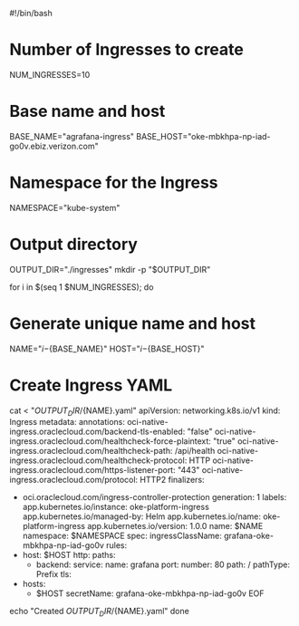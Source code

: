 #!/bin/bash

# Number of Ingresses to create
NUM_INGRESSES=10

# Base name and host
BASE_NAME="agrafana-ingress"
BASE_HOST="oke-mbkhpa-np-iad-go0v.ebiz.verizon.com"

# Namespace for the Ingress
NAMESPACE="kube-system"

# Output directory
OUTPUT_DIR="./ingresses"
mkdir -p "$OUTPUT_DIR"

for i in $(seq 1 $NUM_INGRESSES); do
  # Generate unique name and host
  NAME="${i}-${BASE_NAME}"
  HOST="${i}-${BASE_HOST}"

  # Create Ingress YAML
  cat <<EOF > "${OUTPUT_DIR}/${NAME}.yaml"
apiVersion: networking.k8s.io/v1
kind: Ingress
metadata:
  annotations:
    oci-native-ingress.oraclecloud.com/backend-tls-enabled: "false"
    oci-native-ingress.oraclecloud.com/healthcheck-force-plaintext: "true"
    oci-native-ingress.oraclecloud.com/healthcheck-path: /api/health
    oci-native-ingress.oraclecloud.com/healthcheck-protocol: HTTP
    oci-native-ingress.oraclecloud.com/https-listener-port: "443"
    oci-native-ingress.oraclecloud.com/protocol: HTTP2
  finalizers:
  - oci.oraclecloud.com/ingress-controller-protection
  generation: 1
  labels:
    app.kubernetes.io/instance: oke-platform-ingress
    app.kubernetes.io/managed-by: Helm
    app.kubernetes.io/name: oke-platform-ingress
    app.kubernetes.io/version: 1.0.0
  name: $NAME
  namespace: $NAMESPACE
spec:
  ingressClassName: grafana-oke-mbkhpa-np-iad-go0v
  rules:
  - host: $HOST
    http:
      paths:
      - backend:
          service:
            name: grafana
            port:
              number: 80
        path: /
        pathType: Prefix
  tls:
  - hosts:
    - $HOST
    secretName: grafana-oke-mbkhpa-np-iad-go0v
EOF

  echo "Created ${OUTPUT_DIR}/${NAME}.yaml"
done
